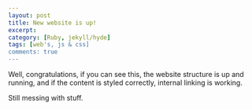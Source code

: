 ```yaml
---
layout: post
title: New website is up!
excerpt:
category: [Ruby, jekyll/hyde]
tags: [web's, js & css]
comments: true
---
```


Well, congratulations, if you can see this, the website structure is up and running, 
and if the content is styled correctly, internal linking is working.
<!--more-->
Still messing with stuff.
